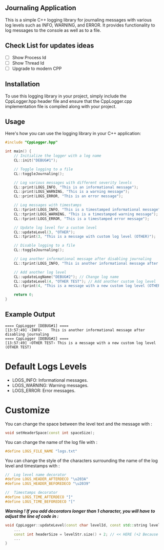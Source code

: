 ## Journaling Application

This is a simple C++ logging library for journaling messages with various log levels such as INFO, WARNING, and ERROR. It provides functionality to log messages to the console as well as to a file.

## Check List for updates ideas
- [ ] Show Process Id
- [ ] Show Thread Id
- [ ] Upgrade to modern CPP

## Installation

To use this logging library in your project, simply include the CppLogger.hpp header file and ensure that the CppLogger.cpp implementation file is compiled along with your project.

## Usage

Here's how you can use the logging library in your C++ application:

```cpp
#include "CppLogger.hpp"

int main() {
    // Initialize the logger with a log name
    CL::init("DEBUG#1");

    // Toggle logging to a file
    CL::toggleJournaling();

    // Log various messages with different severity levels
    CL::print(LOGS_INFO, "This is an informational message");
    CL::print(LOGS_WARNING, "This is a warning message");
    CL::print(LOGS_ERROR, "This is an error message");

    // Log messages with timestamps
    CL::tprint(LOGS_INFO, "This is a timestamped informational message");
    CL::tprint(LOGS_WARNING, "This is a timestamped warning message");
    CL::tprint(LOGS_ERROR, "This is a timestamped error message");

    // Update log level for a custom level
    CL::updateLevel(3, "OTHER");
    CL::tprint(3, "This is a message with custom log level (OTHER)");

    // Disable logging to a file
    CL::toggleJournaling();

    // Log another informational message after disabling journaling
    CL::tprint(LOGS_INFO, "This is another informational message after disabling journaling");

    // Add another log level
    CL::updateLogName("DEBUG#2"); // Change log name
    CL::updateLevel(4, "OTHER TEST"); // Add another custom log level
    CL::tprint(4, "This is a message with a new custom log level (OTHER TEST)");

    return 0;
}
```
## Example Output

```log
==== CppLogger [DEBUG#1] ====
[13:57:49] ‹INFO›    This is another informational message after disabling journaling
==== CppLogger [DEBUG#2] ====
[13:57:49] ‹OTHER TEST› This is a message with a new custom log level (OTHER TEST)
```

# Default Logs Levels
* LOGS_INFO: Informational messages.
* LOGS_WARNING: Warning messages.
* LOGS_ERROR: Error messages.
  
# Customize
You can change the space between the level text and the message with :
```cpp
void setHeaderSpace(const int spaceSize);
```
You can change the name of the log file with :
```cpp
#define LOGS_FILE_NAME "logs.txt"
```
You can change the style of the characters surrounding the name of the log level and timestamps with :
```cpp
//  Log level name decorator
#define LOGS_HEADER_AFTERDECO "\u203A"
#define LOGS_HEADER_BEFOREDECO "\u2039"

//  Timestamps decorator
#define LOGS_TIME_AFTERDECO "]"
#define LOGS_TIME_BEFOREDECO "["
```
***Warning ! If you add decorators longer than 1 character, you will have to adjust the line of code in :***
```cpp
void CppLogger::updateLevel(const char levelId, const std::string levelStr){
    ...
    const int headerSize = levelStr.size() + 2; // << HERE (+2 Because there are only 2 characters surrounding the log level name)
    ...
}
```
